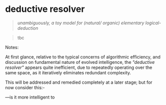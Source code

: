# deductive resolver
> *unambiguously, a toy model for (natural/ organic) elementary logical-deduction* 

> tbc

Notes:

At first glance, relative to the typical concerns of algorithmic efficiency, and discussion on fundamental nature of evolved intelligence, the *"deductive resolver"* appears quite inefficient, due to repeatedly operating over the same space, as it iteratively eliminates redundant complexity.

This will be addressed and remedied completely at a later stage; but for now consider this:-

—is it more intelligent to 